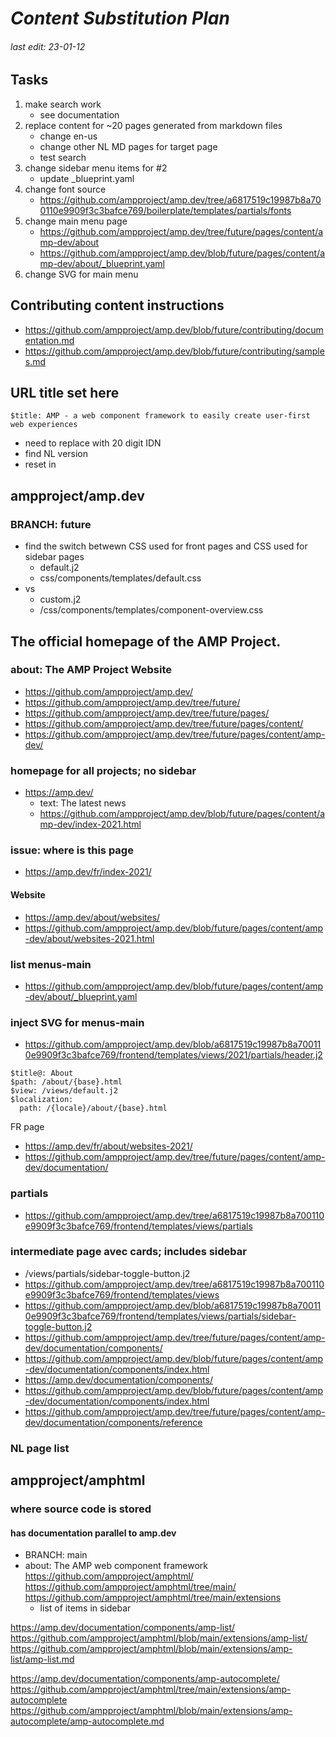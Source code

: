 # *Content Substitution Plan*

###### last edit: 23-01-12

## Tasks
1. make search work
   - see documentation
2. replace content for ~20 pages generated from markdown files
   - change en-us
   - change other NL MD pages for target page
   - test search
3. change sidebar menu items for #2
   - update _blueprint.yaml
4. change font source
   - https://github.com/ampproject/amp.dev/tree/a6817519c19987b8a700110e9909f3c3bafce769/boilerplate/templates/partials/fonts
5. change main menu page
   - https://github.com/ampproject/amp.dev/tree/future/pages/content/amp-dev/about
   - https://github.com/ampproject/amp.dev/blob/future/pages/content/amp-dev/about/_blueprint.yaml
6. change SVG for main menu

## Contributing content instructions
- https://github.com/ampproject/amp.dev/blob/future/contributing/documentation.md
- https://github.com/ampproject/amp.dev/blob/future/contributing/samples.md


## URL title set here
```
$title: AMP - a web component framework to easily create user-first web experiences
```
-  need to replace with 20 digit IDN
- find NL version
- reset in <head>

## ampproject/amp.dev

### BRANCH: future

- find the switch betwewn CSS used for front pages and CSS used for sidebar pages
   - default.j2
   - css/components/templates/default.css
- vs
   - custom.j2
   - /css/components/templates/component-overview.css

## The official homepage of the AMP Project.

### about: The AMP Project Website
- https://github.com/ampproject/amp.dev/
- https://github.com/ampproject/amp.dev/tree/future/
- https://github.com/ampproject/amp.dev/tree/future/pages/
- https://github.com/ampproject/amp.dev/tree/future/pages/content/
- https://github.com/ampproject/amp.dev/tree/future/pages/content/amp-dev/

### homepage for all projects; no sidebar
- https://amp.dev/
   - text: The latest news
   - https://github.com/ampproject/amp.dev/blob/future/pages/content/amp-dev/index-2021.html

### issue: where is this page
- https://amp.dev/fr/index-2021/

#### Website
- https://amp.dev/about/websites/
- https://github.com/ampproject/amp.dev/blob/future/pages/content/amp-dev/about/websites-2021.html

### list menus-main
- https://github.com/ampproject/amp.dev/blob/future/pages/content/amp-dev/about/_blueprint.yaml

### inject SVG for menus-main
- https://github.com/ampproject/amp.dev/blob/a6817519c19987b8a700110e9909f3c3bafce769/frontend/templates/views/2021/partials/header.j2

```
$title@: About
$path: /about/{base}.html
$view: /views/default.j2
$localization:
  path: /{locale}/about/{base}.html
```
FR page
- https://amp.dev/fr/about/websites-2021/
- https://github.com/ampproject/amp.dev/tree/future/pages/content/amp-dev/documentation/

### partials
- https://github.com/ampproject/amp.dev/tree/a6817519c19987b8a700110e9909f3c3bafce769/frontend/templates/views/partials

### intermediate page avec cards; includes sidebar
- /views/partials/sidebar-toggle-button.j2
- https://github.com/ampproject/amp.dev/tree/a6817519c19987b8a700110e9909f3c3bafce769/frontend/templates/views
- https://github.com/ampproject/amp.dev/blob/a6817519c19987b8a700110e9909f3c3bafce769/frontend/templates/views/partials/sidebar-toggle-button.j2
- https://github.com/ampproject/amp.dev/tree/future/pages/content/amp-dev/documentation/components/
- https://github.com/ampproject/amp.dev/blob/future/pages/content/amp-dev/documentation/components/index.html
- https://amp.dev/documentation/components/
- https://github.com/ampproject/amp.dev/blob/future/pages/content/amp-dev/documentation/components/index.html
- https://github.com/ampproject/amp.dev/tree/future/pages/content/amp-dev/documentation/components/reference

### NL page list

## ampproject/amphtml

### where source code is stored

#### has documentation parallel to amp.dev

- BRANCH: main
- about: The AMP web component framework
https://github.com/ampproject/amphtml/
https://github.com/ampproject/amphtml/tree/main/
https://github.com/ampproject/amphtml/tree/main/extensions
   - list of items in sidebar

https://amp.dev/documentation/components/amp-list/
https://github.com/ampproject/amphtml/blob/main/extensions/amp-list/
https://github.com/ampproject/amphtml/blob/main/extensions/amp-list/amp-list.md

https://amp.dev/documentation/components/amp-autocomplete/
https://github.com/ampproject/amphtml/tree/main/extensions/amp-autocomplete
https://github.com/ampproject/amphtml/blob/main/extensions/amp-autocomplete/amp-autocomplete.md
